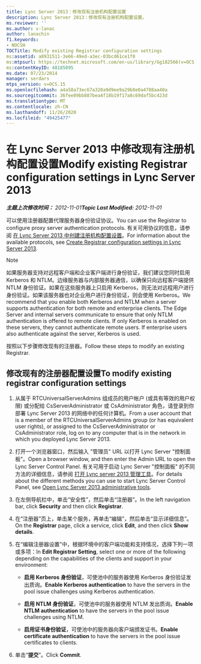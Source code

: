 ```yaml
---
title: Lync Server 2013：修改现有注册机构配置设置
description: Lync Server 2013：修改现有注册机构配置设置。
ms.reviewer: ''
ms.author: v-lanac
author: lanachin
f1.keywords:
- NOCSH
TOCTitle: Modify existing Registrar configuration settings
ms:assetid: a8931511-3e66-49ed-a3ec-03bcd61ce1f0
ms:mtpsurl: https://technet.microsoft.com/en-us/library/Gg182566(v=OCS.15)
ms:contentKeyID: 48185095
ms.date: 07/23/2014
manager: serdars
mtps_version: v=OCS.15
ms.openlocfilehash: a4a58a73ec67a320a9d9ee9a29b8e0a4708aa40a
ms.sourcegitcommit: 36fee89bb887bea4f18b19f17a8c69daf5bc423d
ms.translationtype: MT
ms.contentlocale: zh-CN
ms.lasthandoff: 11/26/2020
ms.locfileid: "49425477"
---
```

# <a name="modify-existing-registrar-configuration-settings-in-lync-server-2013"></a><span data-ttu-id="50de5-103">在 Lync Server 2013 中修改现有注册机构配置设置</span><span class="sxs-lookup"><span data-stu-id="50de5-103">Modify existing Registrar configuration settings in Lync Server 2013</span></span>

<div data-xmlns="http://www.w3.org/1999/xhtml">

<div class="topic" data-xmlns="http://www.w3.org/1999/xhtml" data-msxsl="urn:schemas-microsoft-com:xslt" data-cs="https://msdn.microsoft.com/">

<div data-asp="https://msdn2.microsoft.com/asp">



</div>

<div id="mainSection">

<div id="mainBody"><span data-ttu-id="50de5-104">

<span> </span></span><span class="sxs-lookup"><span data-stu-id="50de5-104">

<span> </span></span></span>

<span data-ttu-id="50de5-105">_**主题上次修改时间：** 2012-11-01_</span><span class="sxs-lookup"><span data-stu-id="50de5-105">_**Topic Last Modified:** 2012-11-01_</span></span>

<span data-ttu-id="50de5-106">可以使用注册器配置代理服务器身份验证协议。</span><span class="sxs-lookup"><span data-stu-id="50de5-106">You can use the Registrar to configure proxy server authentication protocols.</span></span> <span data-ttu-id="50de5-107">有关可用协议的信息，请参阅 [在 Lync Server 2013 中创建注册机构配置设置](lync-server-2013-create-registrar-configuration-settings.md)。</span><span class="sxs-lookup"><span data-stu-id="50de5-107">For information about the available protocols, see [Create Registrar configuration settings in Lync Server 2013](lync-server-2013-create-registrar-configuration-settings.md).</span></span>

<div>


> [!NOTE]  
> <span data-ttu-id="50de5-p102">如果服务器支持对远程客户端和企业客户端进行身份验证，我们建议您同时启用 Kerberos 和 NTLM。边缘服务器与内部服务器通信，以确保只向远程客户端提供 NTLM 身份验证。如果在这些服务器上只启用 Kerberos，则无法对远程用户进行身份验证。如果该服务器也对企业用户进行身份验证，则会使用 Kerberos。</span><span class="sxs-lookup"><span data-stu-id="50de5-p102">We recommend that you enable both Kerberos and NTLM when a server supports authentication for both remote and enterprise clients. The Edge Server and internal servers communicate to ensure that only NTLM authentication is offered to remote clients. If only Kerberos is enabled on these servers, they cannot authenticate remote users. If enterprise users also authenticate against the server, Kerberos is used.</span></span>



</div>

<span data-ttu-id="50de5-112">按照以下步骤修改现有的注册器。</span><span class="sxs-lookup"><span data-stu-id="50de5-112">Follow these steps to modify an existing Registrar.</span></span>

<div>

## <a name="to-modify-existing-registrar-configuration-settings"></a><span data-ttu-id="50de5-113">修改现有的注册器配置设置</span><span class="sxs-lookup"><span data-stu-id="50de5-113">To modify existing registrar configuration settings</span></span>

1.  <span data-ttu-id="50de5-114">从属于 RTCUniversalServerAdmins 组成员的用户帐户 (或具有等效的用户权限) 或分配给 CsServerAdministrator 或 CsAdministrator 角色，请登录到你部署 Lync Server 2013 的网络中的任何计算机。</span><span class="sxs-lookup"><span data-stu-id="50de5-114">From a user account that is a member of the RTCUniversalServerAdmins group (or has equivalent user rights), or assigned to the CsServerAdministrator or CsAdministrator role, log on to any computer that is in the network in which you deployed Lync Server 2013.</span></span>

2.  <span data-ttu-id="50de5-115">打开一个浏览器窗口，然后输入 "管理员" URL 以打开 Lync Server "控制面板"。</span><span class="sxs-lookup"><span data-stu-id="50de5-115">Open a browser window, and then enter the Admin URL to open the Lync Server Control Panel.</span></span> <span data-ttu-id="50de5-116">有关可用于启动 Lync Server "控制面板" 的不同方法的详细信息，请参阅 [打开 Lync server 2013 管理工具](lync-server-2013-open-lync-server-administrative-tools.md)。</span><span class="sxs-lookup"><span data-stu-id="50de5-116">For details about the different methods you can use to start Lync Server Control Panel, see [Open Lync Server 2013 administrative tools](lync-server-2013-open-lync-server-administrative-tools.md).</span></span>

3.  <span data-ttu-id="50de5-117">在左侧导航栏中，单击“安全性”，然后单击“注册器”。</span><span class="sxs-lookup"><span data-stu-id="50de5-117">In the left navigation bar, click **Security** and then click **Registrar**.</span></span>

4.  <span data-ttu-id="50de5-118">在“注册器”页上，单击某个服务，再单击“编辑”，然后单击“显示详细信息”。</span><span class="sxs-lookup"><span data-stu-id="50de5-118">On the **Registrar** page, click a service, click **Edit**, and then click **Show details**.</span></span>

5.  <span data-ttu-id="50de5-119">在“编辑注册器设置”中，根据环境中的客户端功能和支持情况，选择下列一项或多项：</span><span class="sxs-lookup"><span data-stu-id="50de5-119">In **Edit Registrar Setting**, select one or more of the following depending on the capabilities of the clients and support in your environment:</span></span>
    
      - <span data-ttu-id="50de5-120">**启用 Kerberos 身份验证**，可使池中的服务器使用 Kerberos 身份验证发出质询。</span><span class="sxs-lookup"><span data-stu-id="50de5-120">**Enable Kerberos authentication** to have the servers in the pool issue challenges using Kerberos authentication.</span></span>
    
      - <span data-ttu-id="50de5-121">**启用 NTLM 身份验证**，可使池中的服务器使用 NTLM 发出质询。</span><span class="sxs-lookup"><span data-stu-id="50de5-121">**Enable NTLM authentication** to have the servers in the pool issue challenges using NTLM.</span></span>
    
      - <span data-ttu-id="50de5-122">**启用证书身份验证**，可使池中的服务器向客户端颁发证书。</span><span class="sxs-lookup"><span data-stu-id="50de5-122">**Enable certificate authentication** to have the servers in the pool issue certificates to clients.</span></span>

6.  <span data-ttu-id="50de5-123">单击“**提交**”。</span><span class="sxs-lookup"><span data-stu-id="50de5-123">Click **Commit**.</span></span>

<span data-ttu-id="50de5-124"></div>

</div>

<span> </span>

</div>

</div>

</span><span class="sxs-lookup"><span data-stu-id="50de5-124"></div>

</div>

<span> </span>

</div>

</div>

</span></span></div>

